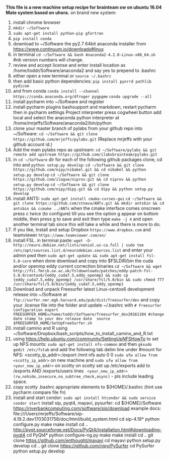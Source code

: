 **This file is a new machine setup recipe for brainteam sw on ubuntu 16.04 Mate system based on uhora.**
on brand new system:
1. install chrome browser
2. `mkdir ~/Software`
3. `sudo apt-get install python-pip gfortran`
4. `pip install conda`
5. download to ~/Software the py2.7 64bit anaconda installer from https://www.continuum.io/downloads#linux
6. in terminal `cd ~/Software && bash Anaconda2-4.2.0-Linux-x86_64.sh` #nb version numbers will change.
7. review and accept license and enter install location as /home/toddr/Software/anaconda2  and say yes to prepend to .bashrc
8. either open a new terminal or `source ~/.bashrc` 
9. then add basic python dependencies: `pip install pynrrd pathlib pydicom`
10. and from conda
	`conda install --channel https://conda.anaconda.org/dfroger pygpgme`
	`conda upgrade --all`
11. install pycharm into ~/Software and register
12. install pycharm plugins bashsupport and markdown, restart pycharm then in pycharm settings Project interpreter press cogwheel button add local and select the anaconda python interpreter at /home/mrjeffs/Software/anaconda2/bin/python
13. clone your master branch of pylabs from your github repo into ~/Software: `cd ~/Software && git clone https://github.com/mrjeffs/pylabs.git` (Replace mrjeffs with your github account id.)
14. Add the main pylabs repo as upstream: `cd ~/Software/pylabs && git remote add upstream https://github.com/ilabsbrainteam/pylabs.git`
15. in `cd ~/Software` dir for each of the following github packages clone, cd into and `python setup.py develop`:
	`cd ~/Software && git clone https://github.com/nipy/nibabel.git && cd nibabel && python setup.py develop`
	`cd ~/Software && git clone https://github.com/ilogue/niprov.git && cd niprov && python setup.py develop`
	`cd ~/Software && git clone https://github.com/nipy/dipy.git && cd dipy && python setup.py develop`
16. install ANTS:
	`sudo apt-get install cmake-curses-gui`
	`cd ~/Software && git clone https://github.com/stnava/ANTs.git && mkdir antsbin && cd antsbin && ccmake ../ANTs`
	when the cmake interface comes onscreen press c twice (to configure) till you see the option g appear on bottom middle, then press g to save and exit
	then type `make -j 4`
and open another terminal tab since this will take a while and there is more to do.
17. If you like, Install and setup Dropbox `https://www.dropbox.com` and teamviewer `https://www.teamviewer.com/en/`
18. install FSL. in terminal paste:
	`wget -O- http://neuro.debian.net/lists/xenial.us-ca.full | sudo tee /etc/apt/sources.list.d/neurodebian.sources.list` and enter your admin pwd then
	`sudo apt-get update && sudo apt-get install fsl-5.0-core`
	when done download and copy into $FSLDIR/bin the cuda and/or openmp eddy current correction binaries
	`cd ~/Software && wget http://fsl.fmrib.ox.ac.uk/fsldownloads/patches/eddy-patch-fsl-5.0.9/centos6/{eddy_cuda7.5,eddy_openmp} && sudo cp {eddy_cuda7.5,eddy_openmp} /usr/share/fsl/5.0/bin && sudo chmod 777 /usr/share/fsl/5.0/bin/{eddy_cuda7.5,eddy_openmp}`
19. Download and unpack Freesurfer latest Linux-centos6 development release into ~/Software at `ftp://surfer.nmr.mgh.harvard.edu/pub/dist/freesurfer/dev` and copy your .license file into the folder and update ~/.bashrc with
`# Freesurfer configuration
export FREESURFER_HOME=/home/toddr/Software/freesurfer_dev20161104 #change date stamp to your dev release date 
source $FREESURFER_HOME/SetUpFreeSurfer.sh`
20. install camino and R using ~/Software/Dropbox/bash_scripts/how_to_install_camino_and_R.txt
21. using https://help.ubuntu.com/community/SettingUpNFSHowTo to set up NFS mounts:
    `sudo apt-get install nfs-common` and then `gksudo gedit /etc/fstab` and add the following tab delim line under #mount for NFS:
    <scotty_ip_addr>:/export /mnt    nfs auto    0   0
    `sudo ufw allow from <scotty_ip_addr>` on new machine and `sudo ufw allow from <your_new_ip_addr>` on scotty
    on scotty set up /etc/exports add to /exports AND /exports/users lines ` <your_new_ip_addr>(rw,nohide,insecure,no_subtree_check,async)` - pls include leading space.
22. copy scotty .bashrc appropriate elements to ${HOME}/.bashrc (hint use pycharm compare file fn)  
23. install and start condor: `sudo apt install htcondor && sudo service condor start`
install sip, pyqt4, mayavi, pysurfer:
cd ${HOME}/Software
https://riverbankcomputing.com/software/sip/download
example docs:
file:///Users/mrjeffs/Software/sip-4.19.2.dev1703031758/doc/html/build_system.html
cd sip-4.19*
python configure.py
make
make install
cd ..
http://pyqt.sourceforge.net/Docs/PyQt4/installation.html#downloading-pyqt4
cd PyQt4*
python configure-ng.py
make
make install
cd ..
git clone https://github.com/enthought/mayavi
cd mayavi
python setup.py develop
cd ..
git clone https://github.com/nipy/PySurfer
cd PySurfer
python setup.py develop